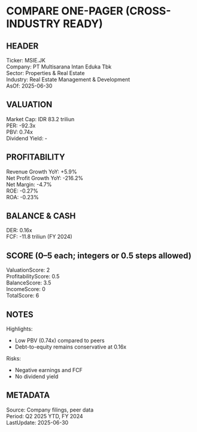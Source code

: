 # COMPARE ONE-PAGER (CROSS-INDUSTRY READY)

## HEADER
Ticker: MSIE.JK  
Company: PT Multisarana Intan Eduka Tbk  
Sector: Properties & Real Estate  
Industry: Real Estate Management & Development  
AsOf: 2025-06-30

## VALUATION
Market Cap: IDR 83.2 triliun  
PER: -92.3x  
PBV: 0.74x  
Dividend Yield: -

## PROFITABILITY
Revenue Growth YoY: +5.9%  
Net Profit Growth YoY: -216.2%  
Net Margin: -4.7%  
ROE: -0.27%  
ROA: -0.23%

## BALANCE & CASH
DER: 0.16x  
FCF: -11.8 triliun (FY 2024)

## SCORE (0–5 each; integers or 0.5 steps allowed)
ValuationScore: 2  
ProfitabilityScore: 0.5  
BalanceScore: 3.5  
IncomeScore: 0  
TotalScore: 6

## NOTES
Highlights:
- Low PBV (0.74x) compared to peers
- Debt-to-equity remains conservative at 0.16x

Risks:
- Negative earnings and FCF
- No dividend yield

## METADATA
Source: Company filings, peer data  
Period: Q2 2025 YTD, FY 2024  
LastUpdate: 2025-06-30